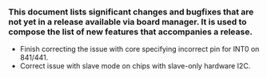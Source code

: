 ### This document lists significant changes and bugfixes that are not yet in a release available via board manager. It is used to compose the list of new features that accompanies a release.

* Finish correcting the issue with core specifying incorrect pin for INT0 on 841/441.
* Correct issue with slave mode on chips with slave-only hardware I2C. 

